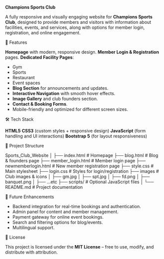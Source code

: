 **Champions Sports Club**

A fully responsive and visually engaging website for **Champions Sports Club**, designed to provide members and visitors with information about facilities, events, and services, along with options for member login, registration, and online engagement.

📌 Features

**Homepage**  with modern, responsive design.
**Member Login & Registration** pages.
**Dedicated Facility Pages**:
  * Gym
  * Sports
  * Restaurant
  * Event spaces
* **Blog Section** for announcements and updates.
* **Interactive Navigation** with smooth hover effects.
* **Image Gallery** and club founders section.
* **Contact & Booking Forms**.
* Mobile-friendly and optimized for different screen sizes.

🛠 Tech Stack

**HTML5**
**CSS3** (custom styles + responsive design)
**JavaScript** (form handling and UI interactions)
**Bootstrap 5** (for layout responsiveness)


📂 Project Structure

Sports_Club_Website
│
├── index.html                 # Homepage
├── blog.html                  # Blog & founders page
├── member_login.html          # Member login page
├── newmemberlogin.html        # New member registration page
├── style.css                  # Main stylesheet
├── login.css                  # Styles for login/registration
├── images                     # Club images & icons
│   ├── gm.jpg
│   ├── spt.jpg
│   ├── fd.png
│   ├── banquet.png
│   ├── ...etc
├── scripts/                   # Optional JavaScript files
│
└── README.md                  # Project documentation



📅 Future Enhancements

* Backend integration for real-time bookings and authentication.
* Admin panel for content and member management.
* Payment gateway for online event bookings.
* Search and filtering options for blog/events.
* Multilingual support.


📜 License

This project is licensed under the **MIT License** – free to use, modify, and distribute with attribution.



